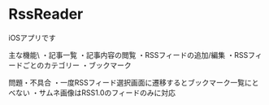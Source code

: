 # RssReader
iOSアプリです

主な機能\\
・記事一覧
・記事内容の閲覧
・RSSフィードの追加/編集
・RSSフィードごとのカテゴリー
・ブックマーク

問題・不具合
・一度RSSフィード選択画面に遷移するとブックマーク一覧にとべない
・サムネ画像はRSS1.0のフィードのみに対応
